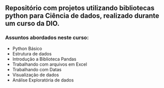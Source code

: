## Repositório com projetos utilizando bibliotecas python para Ciência de dados, realizado durante um curso da DIO.

### Assuntos abordados neste curso:

* Python Básico 
* Estrutura de dados 
* Introdução a Biblioteca Pandas 
* Trabalhando com arquivos em Excel 
* Trabalhando com Datas 
* Visualização de dados 
* Análise Exploratória de dados 
